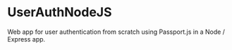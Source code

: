 # UserAuthNodeJS
Web app for user authentication from scratch using Passport.js in a Node / Express app.
